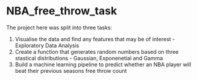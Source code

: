 # NBA_free_throw_task

The project here was split into three tasks:
1) Visualise the data and find any features that may be of interest - Exploratory Data Analysis
2) Create a function that generates random numbers based on three stastical distributions - Gaussian, Exponenetial and Gamma
3) Build a machine learning pipeline to predict whether an NBA player will beat their previous seasons free throw count
